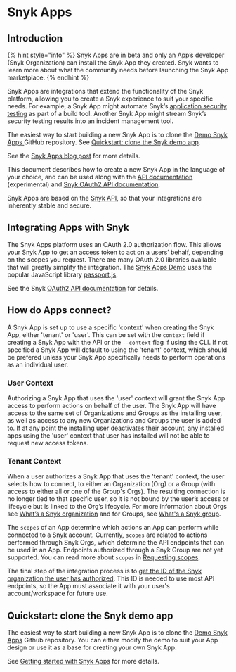 # Snyk Apps

## Introduction

{% hint style="info" %}
Snyk Apps are in beta and only an App’s developer (Snyk Organization) can install the Snyk App they created. Snyk wants to learn more about what the community needs before launching the Snyk App marketplace.
{% endhint %}

Snyk Apps are integrations that extend the functionality of the Snyk platform, allowing you to create a Snyk experience to suit your specific needs. For example, a Snyk App might automate Snyk’s [application security testing](https://snyk.io/learn/application-security/testing/) as part of a build tool. Another Snyk App might stream Snyk’s security testing results into an incident management tool.

The easiest way to start building a new Snyk App is to clone the [Demo Snyk Apps ](https://github.com/snyk/snyk-apps-demo)GitHub repository. See [Quickstart: clone the Snyk demo app](./#quickstart-clone-the-snyk-demo-app).

See the [Snyk Apps blog post](https://snyk.io/blog/snyk-apps-beta-build-custom-apps-extend-snyk-security-into-workflows/) for more details.

This document describes how to create a new Snyk App in the language of your choice, and can be used along with the [API documentation](https://apidocs.snyk.io/https://apidocs.snyk.io/) (experimental) and [Snyk OAuth2 API documentation](https://snykoauth2.docs.apiary.io/).

Snyk Apps are based on the [Snyk API](../), so that your integrations are inherently stable and secure.

## Integrating Apps with Snyk

The Snyk Apps platform uses an OAuth 2.0 authorization flow. This allows your Snyk App to get an access token to act on a users’ behalf, depending on the scopes you request. There are many OAuth 2.0 libraries available that will greatly simplify the integration. The [Snyk Apps Demo](https://github.com/snyk/snyk-apps-demo) uses the popular JavaScript library [passport.js](http://www.passportjs.org/packages/passport-oauth2/).

See the Snyk [OAuth2 API documentation](https://snykoauth2.docs.apiary.io) for details.

## How do Apps connect?

A Snyk App is set up to use a specific 'context' when creating the Snyk App, either 'tenant' or 'user'. This can be set with the `context` field if creating a Snyk App with the API or the `--context` flag if using the CLI. If not specified a Snyk App will default to using the 'tenant' context, which should be prefered unless your Snyk App specifically needs to perform operations as an individual user.

### User Context

Authorizing a Snyk App that uses the 'user' context will grant the Snyk App access to perform actions on behalf of the user. The Snyk App will have access to the same set of Organizations and Groups as the installing user, as well as access to any new Organizations and Groups the user is added to. If at any point the installing user deactivates their account, any installed apps using the 'user' context that user has installed will not be able to request new access tokens.

### Tenant Context

When a user authorizes a Snyk App that uses the 'tenant' context, the user selects how to connect, to either an Organization (Org) or a Group (with access to either all or one of the Group's Orgs). The resulting connection is no longer tied to that specific user, so it is not bound by the user’s access or lifecycle but is linked to the Org’s lifecycle. For more information about Orgs see [What’s a Snyk organization](https://docs.snyk.io/user-and-group-management/managing-groups-and-organizations/whats-a-snyk-organization) and for Groups, see [What's a Snyk group](https://docs.snyk.io/features/user-and-group-management/managing-groups-and-organizations/whats-a-snyk-group).

The `scopes` of an App determine which actions an App can perform while connected to a Snyk account. Currently, `scopes` are related to actions performed through Snyk Orgs, which determine the API endpoints that can be used in an App. Endpoints authorized through a Snyk Group are not yet supported. You can read more about `scopes` in [Requesting scopes](https://docs.snyk.io/snyk-apps/getting-started-with-snyk-apps/create-an-app-via-the-api#requesting-scopes).

The final step of the integration process is to [get the ID of the Snyk organization the user has authorized](getting-started-with-snyk-apps/retrieve-the-app-org-ids.md). This ID is needed to use most API endpoints, so the App must associate it with your user's account/workspace for future use.

## Quickstart: clone the Snyk demo app

The easiest way to start building a new Snyk App is to clone the [Demo Snyk Apps](https://github.com/snyk/snyk-apps-demo) Github repository. You can either modify the demo to suit your App design or use it as a base for creating your own Snyk App.

See [Getting started with Snyk Apps](getting-started-with-snyk-apps/) for more details.
